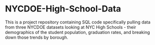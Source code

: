 # NYCDOE-High-School-Data
This is a project repository containing SQL code specifically pulling data from three NYCDOE datasets looking at NYC High Schools - their demographics of the student population, graduation rates, and breaking down those trends by borough. 
